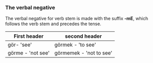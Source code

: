 ### The verbal negative 


The verbal negative for verb stem is made with the suffix **-mE**, which follows the verb stem and precedes the tense. 

First header | second header
--------|------------
gör- 'see' | görmek - 'to see'
görme - 'not see' | görmemek - 'not to see'
